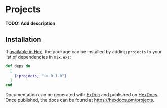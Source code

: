 # Projects

**TODO: Add description**

## Installation

If [available in Hex](https://hex.pm/docs/publish), the package can be installed
by adding `projects` to your list of dependencies in `mix.exs`:

```elixir
def deps do
  [
    {:projects, "~> 0.1.0"}
  ]
end
```

Documentation can be generated with [ExDoc](https://github.com/elixir-lang/ex_doc)
and published on [HexDocs](https://hexdocs.pm). Once published, the docs can
be found at <https://hexdocs.pm/projects>.

